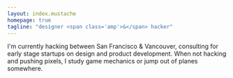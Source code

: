 ```yaml
---
layout: index.mustache
homepage: true
tagline: "designer <span class='amp'>&</span> hacker"
---
```


I'm currently hacking between San Francisco & Vancouver, consulting for early stage startups on design and product development. When not hacking and pushing pixels, I study game mechanics or jump out of planes somewhere.
